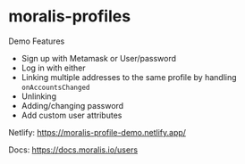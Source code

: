 # moralis-profiles

Demo Features
* Sign up with Metamask or User/password
* Log in with either
* Linking multiple addresses to the same profile by handling `onAccountsChanged`
* Unlinking
* Adding/changing password
* Add custom user attributes

Netlify: https://moralis-profile-demo.netlify.app/

Docs: https://docs.moralis.io/users
